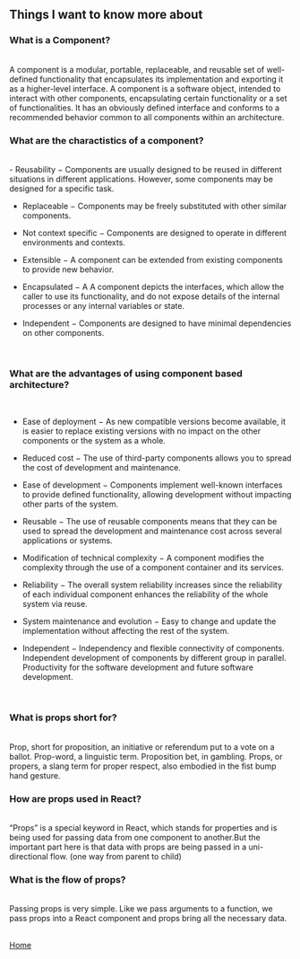 ## Things I want to know more about

### What is a Component?<br />
<br />
A component is a modular, portable, replaceable, and reusable set of well-defined functionality that encapsulates its implementation and exporting it as a higher-level interface. A component is a software object, intended to interact with other components, encapsulating certain functionality or a set of functionalities. It has an obviously defined interface and conforms to a recommended behavior common to all components within an architecture.
<br />

### What are the charactistics of a component?<br />
<br />
- Reusability − Components are usually designed to be reused in different situations in different applications. However, some components may be designed for a specific task.

- Replaceable − Components may be freely substituted with other similar components.

- Not context specific − Components are designed to operate in different environments and contexts.

- Extensible − A component can be extended from existing components to provide new behavior.

- Encapsulated − A A component depicts the interfaces, which allow the caller to use its functionality, and do not expose details of the internal processes or any internal variables or state.

- Independent − Components are designed to have minimal dependencies on other components.
<br />

### What are the advantages of using component based architecture?<br />
<br />

- Ease of deployment − As new compatible versions become available, it is easier to replace existing versions with no impact on the other components or the system as a whole.

- Reduced cost − The use of third-party components allows you to spread the cost of development and maintenance.

- Ease of development − Components implement well-known interfaces to provide defined functionality, allowing development without impacting other parts of the system.

- Reusable − The use of reusable components means that they can be used to spread the development and maintenance cost across several applications or systems.

- Modification of technical complexity − A component modifies the complexity through the use of a component container and its services.

- Reliability − The overall system reliability increases since the reliability of each individual component enhances the reliability of the whole system via reuse.

- System maintenance and evolution − Easy to change and update the implementation without affecting the rest of the system.

- Independent − Independency and flexible connectivity of components. Independent development of components by different group in parallel. Productivity for the software development and future software development.
<br />

### What is props short for?<br />
<br />
Prop, short for proposition, an initiative or referendum put to a vote on a ballot. Prop-word, a linguistic term. Proposition bet, in gambling. Props, or propers, a slang term for proper respect, also embodied in the fist bump hand gesture.
<br />

### How are props used in React?<br />
<br />
“Props” is a special keyword in React, which stands for properties and is being used for passing data from one component to another.But the important part here is that data with props are being passed in a uni-directional flow. (one way from parent to child)
<br />

### What is the flow of props?
<br />
Passing props is very simple. Like we pass arguments to a function, we pass props into a React component and props bring all the necessary data.
<br />
<br />

[Home]( https://kztahat.github.io/reading-notes/)